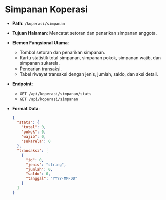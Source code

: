 # Simpanan Koperasi

- **Path**: `/koperasi/simpanan`
- **Tujuan Halaman**: Mencatat setoran dan penarikan simpanan anggota.
- **Elemen Fungsional Utama**:
  - Tombol setoran dan penarikan simpanan.
  - Kartu statistik total simpanan, simpanan pokok, simpanan wajib, dan simpanan sukarela.
  - Pencarian transaksi.
  - Tabel riwayat transaksi dengan jenis, jumlah, saldo, dan aksi detail.
- **Endpoint**:
  - `GET /api/koperasi/simpanan/stats`
  - `GET /api/koperasi/simpanan`
- **Format Data**:

  ```json
  {
    "stats": {
      "total": 0,
      "pokok": 0,
      "wajib": 0,
      "sukarela": 0
    },
    "transaksi": [
      {
        "id": 0,
        "jenis": "string",
        "jumlah": 0,
        "saldo": 0,
        "tanggal": "YYYY-MM-DD"
      }
    ]
  }
  ```
